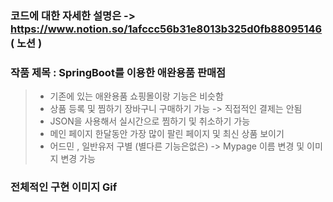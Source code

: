 ### 코드에 대한 자세한 설명은 -> https://www.notion.so/1afccc56b31e8013b325d0fb88095146 ( 노션 )
### 작품 제목 : SpringBoot를 이용한 애완용품 판매점 

> - 기존에 있는 애완용품 쇼핑몰이랑 기능은 비슷함 <br>
> - 상품 등록 및 찜하기 장바구니 구매하기 가능 -> 직접적인 결제는 안됨 <br>
> - JSON을 사용해서 실시간으로 찜하기 및 취소하기 가능 <br>
> - 메인 페이지 한달동안 가장 많이 팔린 페이지 및 최신 상품 보이기 <br>
> - 어드민 , 일반유저 구별 (별다른 기능은없은) -> Mypage 이름 변경 및 이미지 변경 가능 <br>

### 전체적인 구현 이미지 Gif
